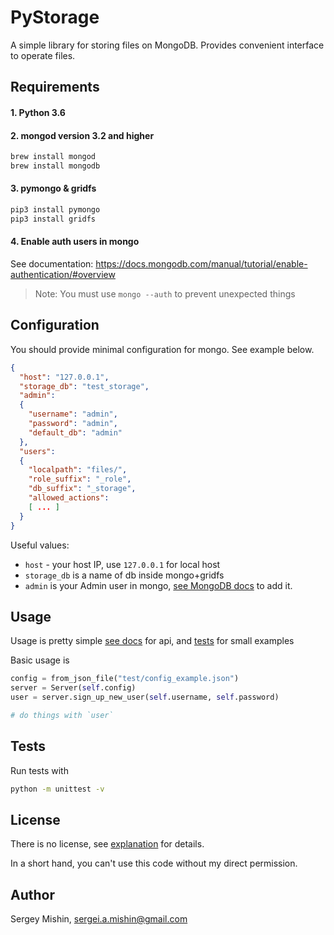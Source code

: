 # PyStorage

A simple library for storing files on MongoDB. Provides convenient
interface to operate files.

## Requirements ##

#### 1. Python 3.6
#### 2. mongod version 3.2 and higher

``` bash
brew install mongod
brew install mongodb
```

#### 3. pymongo & gridfs

``` bash
pip3 install pymongo
pip3 install gridfs
```


#### 4. Enable auth users in mongo

See documentation: https://docs.mongodb.com/manual/tutorial/enable-authentication/#overview

> Note: You must use `mongo --auth` to prevent unexpected things

## Configuration

You should provide minimal configuration for mongo. See example below.

``` json
{
  "host": "127.0.0.1",
  "storage_db": "test_storage",
  "admin":
  {
    "username": "admin",
    "password": "admin",
    "default_db": "admin"
  },
  "users":
  {
    "localpath": "files/",
    "role_suffix": "_role",
    "db_suffix": "_storage",
    "allowed_actions":
    [ ... ]
  }
}
```

Useful values: 

* `host` - your host IP, use `127.0.0.1` for local host
* `storage_db` is a name of db inside mongo+gridfs
* `admin` is your Admin user in mongo, [see MongoDB docs](https://docs.mongodb.com/manual/tutorial/enable-authentication/#overview) to add it.

## Usage

Usage is pretty simple [see docs](https://qezz.github.io/) for api, and [tests](test) for small examples

Basic usage is

``` python
config = from_json_file("test/config_example.json")
server = Server(self.config)
user = server.sign_up_new_user(self.username, self.password)

# do things with `user`
```


## Tests

Run tests with 

``` bash
python -m unittest -v
```

## License

There is no license, see [explanation](https://choosealicense.com/no-license/) for details.

In a short hand, you can't use this code without my direct permission.

## Author

Sergey Mishin, sergei.a.mishin@gmail.com
